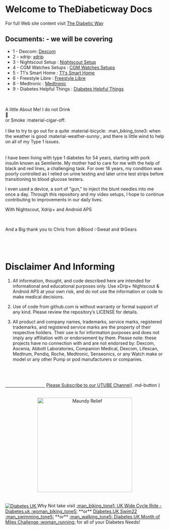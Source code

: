 # Welcome to TheDiabeticway Docs

For full Web site content visit <a href="https://www.thediabeticway.co.uk/index.php/en/" target="_blank" title="The Diabetic Way">The Diabetic Way</a>

## Documents: - we will be covering

* 1 - Dexcom: 
<a href="https://atlas-night-out.github.io/Nightscout-xdrip-AAPS/user-guide/Dexcom/Dexcom%20G6_One/">Dexcom</a>
* 2 - xdrip:
 <a href="https://atlas-night-out.github.io/Nightscout-xdrip-AAPS/user-guide/xdrip/xdrip%20-%20Intro/"> xdrip</a> 
* 3 - Nightscout Setup
: <a href="https://atlas-night-out.github.io/Xdrip-AndroidAps-Nightscout-readthetips/Nightscout/Setting_up_Github_Account_part1/">Nightscout Setup</a> 
* 4 - CGM Watches Setups
: <a href="https://atlas-night-out.github.io/Xdrip-AndroidAps-Nightscout-readthetips/watches/Watches/">CGM Watches Setups</a>
* 5 - T1's Smart Home
: <a href="https://atlas-night-out.github.io/Nightscout-xdrip-AAPS/user-guide/Alexa/T1_Pro_Cube/Aqara T1 Pro cube Setup to Echo Show/">T1's Smart Home</a>
* 6 - Freestyle Libre
: <a href="https://atlas-night-out.github.io/Nightscout-xdrip-AAPS/user-guide/FreestyleLibre/How_to_setup_FreeStyle_Libre_2/">Freestyle Libre</a>
* 8 - Medtronic
: <a href="https://atlas-night-out.github.io/Nightscout-xdrip-AAPS/user-guide/Medtronic/Disclaimer%20and%20Warning/">Medtronic</a>
* 9 - Diabetes Helpful Things
: <a href="https://atlas-night-out.github.io/Nightscout-xdrip-AAPS/user-guide/Helpful/Helplinks/">Diabetes Helpful Things</a> 

<br><br>
A little About Me!
I do not Drink<br>
:beer:<br>
or Smoke :material-cigar-off: <br><br>
        I like to try to go out for a quite :material-bicycle: :man_biking_tone3: when the weather is good :material-weather-sunny:, and there is little wind to help on all of my Type 1 issues.<br>    
<br>
I have been living with type 1 diabetes for 54 years, starting with pork insulin known as Semilente. My mother had to care for me with the help of black and red lines, a challenging task. For over 16 years, my condition was poorly controlled as I relied on urine testing and later urine test strips before transitioning to blood glucose testers.<br>

I even used a device, a sort of "gun," to inject the blunt needles into me once a day. Through this repository and my video setups, I hope to continue contributing to improvements in our daily lives. <br>



With Nightscout, Xdrip+ and Android APS

<br>

 And a Big thank you to Chris from 🩸Blood 💦Sweat and ⚙Gears      

<br>
<br>

# Disclaimer And Informing
1.	All information, thought, and code described here are intended for informational and educational purposes only. Use xDrip+ Nightscout & Android APS at your own risk, and do not use the information or code to make medical decisions.<br>

2.	Use of code from github.com is without warranty or formal support of any kind. Please review the repository’s LICENSE for details.<br>

3.	All product and company names, trademarks, service marks, registered trademarks, and registered service marks are the property of their respective holders. Their use is for information purposes and does not imply any affiliation with or endorsement by them.
Please note: these projects have no connection with and are not endorsed by: Dexcom, Ascenia, Abbott Laboratories, Companion Medical, Dexcom, Lifescan, Medtrum, Pendiq, Roche, Medtronic, Senseonics, or any Watch make or model or any other Pump or pod manufacturers or companies.
<br><br>
<br><br>


[&emsp;&emsp;&emsp;&emsp;&emsp;&emsp;&emsp;&emsp;&emsp;]()
[Please Subscribe to our UTUBE Channel](https://www.youtube.com/channel/UC9TwtBefjjKw_uKHiIWMkBA?sub_confirmation=1){ .md-button }

<br>
<a href="https://maundyrelief.org.uk/" target="_blank">
  <center><img width="300" height="auto" border="0" align=""  src="https://github.com/user-attachments/assets/585dd221-4f22-4e83-978d-3eedb39d3ca9" title="Maundy Relief"/></center></a>
<br>

<br>
<a href="https://www.diabetes.org.uk/" target="_blank">
<img width="auto" height="auto" border="0" align="center"  src="https://github.com/user-attachments/assets/21b87537-f1fa-4e01-904c-132085884544" title="Diabetes UK"/> </a>Why Not take visit <a href="https://www.diabetes.org.uk/support-us/fundraise/fundraising-events/pedal-for-progress" target="_blank"> :man_biking_tone1: UK Wide Cycle Ride - Diabetes.uk :woman_biking_tone5:</a> **or** <a href="https://swim22.diabetes.org.uk/?fbclid=IwAR3XSygKTkbU7l_Xgu88WU3Q3EYFrFoAj1STvQTVz_6X-xthmjqOUWMTiww" target="_blank">Diabetes.UK Swim22 :man_swimming_tone5:</a> **or** <a href="https://www.diabetes.org.uk/support-us/fundraise/fundraising-events/60-miles-challenge" target="_blank">:man_walking_tone5: Diabetes UK Month of Miles Challenge :woman_running:</a> for all of your Diabetes Needs!


